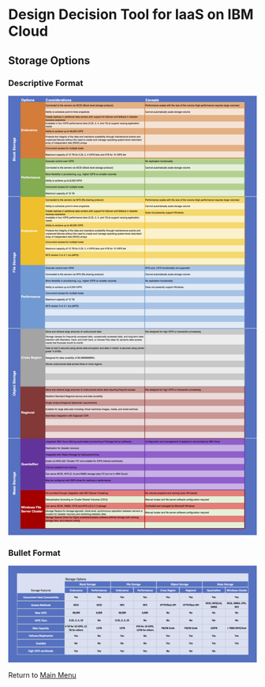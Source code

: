 # Design Decision Tool for IaaS on IBM Cloud

## Storage Options

### Descriptive Format
![Descriptive Format](/images/rainbow_tool_storage.png)

### Bullet Format
![Bullet Format](/images/express_tool_storage.png)

Return to [Main Menu](README.md)
